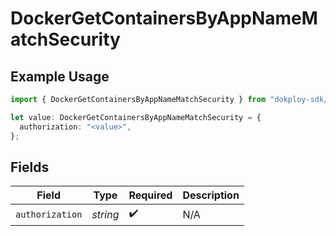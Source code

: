 # DockerGetContainersByAppNameMatchSecurity

## Example Usage

```typescript
import { DockerGetContainersByAppNameMatchSecurity } from "dokploy-sdk/models/operations";

let value: DockerGetContainersByAppNameMatchSecurity = {
  authorization: "<value>",
};
```

## Fields

| Field              | Type               | Required           | Description        |
| ------------------ | ------------------ | ------------------ | ------------------ |
| `authorization`    | *string*           | :heavy_check_mark: | N/A                |